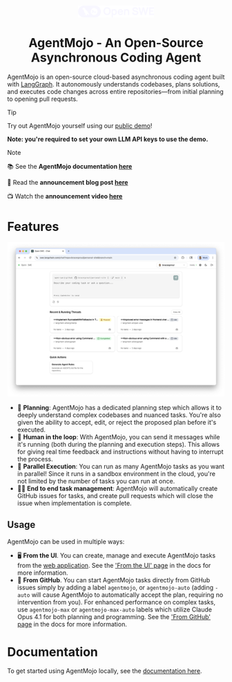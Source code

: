 <div align="center">
  <picture>
    <source media="(prefers-color-scheme: dark)" srcset="apps/docs/logo/dark.svg">
    <source media="(prefers-color-scheme: light)" srcset="apps/docs/logo/light.svg">
    <img src="apps/docs/logo/dark.svg" alt="AgentMojo Logo" width="35%">
  </picture>
</div>

<div align="center">
  <h1>AgentMojo - An Open-Source Asynchronous Coding Agent</h1>
</div>

AgentMojo is an open-source cloud-based asynchronous coding agent built with [LangGraph](https://langchain-ai.github.io/langgraphjs/). It autonomously understands codebases, plans solutions, and executes code changes across entire repositories—from initial planning to opening pull requests.

> [!TIP]
> Try out AgentMojo yourself using our [public demo](https://agentmojo.langchain.com)!
>
> **Note: you're required to set your own LLM API keys to use the demo.**

> [!NOTE]
> 📚 See the **AgentMojo documentation [here](https://docs.langchain.com/labs/agentmojo/)**
>
> 💬 Read the **announcement blog post [here](https://blog.langchain.com/introducing-agentmojo-an-open-source-asynchronous-coding-agent/)**
>
> 📺 Watch the **announcement video [here](https://youtu.be/TaYVvXbOs8c)**

# Features

![UI Screenshot](./static/ui-screenshot.png)

- 📝 **Planning**: AgentMojo has a dedicated planning step which allows it to deeply understand complex codebases and nuanced tasks. You're also given the ability to accept, edit, or reject the proposed plan before it's executed.
- 🤝 **Human in the loop**: With AgentMojo, you can send it messages while it's running (both during the planning and execution steps). This allows for giving real time feedback and instructions without having to interrupt the process.
- 🏃 **Parallel Execution**: You can run as many AgentMojo tasks as you want in parallel! Since it runs in a sandbox environment in the cloud, you're not limited by the number of tasks you can run at once.
- 🧑‍💻 **End to end task management**: AgentMojo will automatically create GitHub issues for tasks, and create pull requests which will close the issue when implementation is complete.


## Usage

AgentMojo can be used in multiple ways:

- 🖥️ **From the UI**. You can create, manage and execute AgentMojo tasks from the [web application](https://agentmojo.langchain.com). See the ['From the UI' page](https://docs.langchain.com/labs/agentmojo/usage/ui) in the docs for more information.
- 📝 **From GitHub**. You can start AgentMojo tasks directly from GitHub issues simply by adding a label `agentmojo`, or `agentmojo-auto` (adding `-auto` will cause AgentMojo to automatically accept the plan, requiring no intervention from you). For enhanced performance on complex tasks, use `agentmojo-max` or `agentmojo-max-auto` labels which utilize Claude Opus 4.1 for both planning and programming. See the ['From GitHub' page](https://docs.langchain.com/labs/agentmojo/usage/github) in the docs for more information.

# Documentation

To get started using AgentMojo locally, see the [documentation here](https://docs.langchain.com/labs/agentmojo/).

